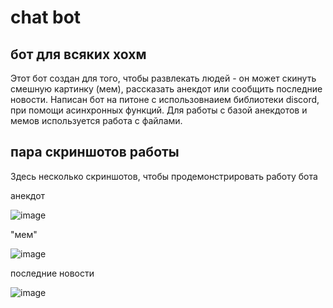 # chat bot
## бот для всяких хохм

Этот бот создан для того, чтобы развлекать людей - он может скинуть смешную картинку (мем), рассказать анекдот или сообщить последние новости. Написан бот на питоне с использовнаием библиотеки discord, при помощи асинхронных функций. Для работы с базой анекдотов и мемов используется работа с файлами. 

## пара скриншотов работы
Здесь несколько скриншотов, чтобы продемонстрировать работу бота


анекдот

![image](https://user-images.githubusercontent.com/122372519/235292264-f1332078-ca8e-45d8-b062-693a54745b1f.png)



"мем"

![image](https://user-images.githubusercontent.com/122372519/235292277-404c90c1-4d77-4ef7-8a8d-b5d4ba83987a.png)



последние новости

![image](https://user-images.githubusercontent.com/122372519/235292249-86a85233-25ef-48da-8263-ed10c013c614.png)
